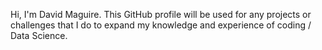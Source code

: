 Hi, I'm David Maguire.
This GitHub profile will be used for any projects or challenges that I do to expand my knowledge and experience of coding / Data Science.

<!---
davidmaguireds/davidmaguireds is a ✨ special ✨ repository because its `README.md` (this file) appears on your GitHub profile.
You can click the Preview link to take a look at your changes.
--->

